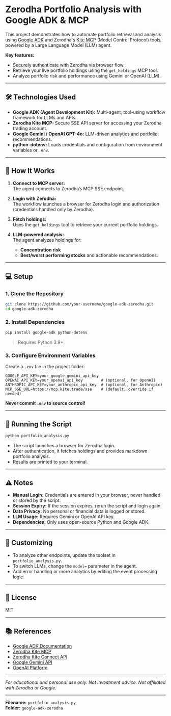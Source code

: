 # Zerodha Portfolio Analysis with Google ADK & MCP

This project demonstrates how to automate portfolio retrieval and analysis using [Google ADK](https://google.github.io/adk-docs/) and Zerodha's [Kite MCP](https://github.com/zerodha/kite-mcp-server) (Model Control Protocol) tools, powered by a Large Language Model (LLM) agent.

**Key features:**
- Securely authenticate with Zerodha via browser flow.
- Retrieve your live portfolio holdings using the `get_holdings` MCP tool.
- Analyze portfolio risk and performance using Gemini or OpenAI (LLM).

---

## 🛠 Technologies Used

- **Google ADK (Agent Development Kit):** Multi-agent, tool-using workflow framework for LLMs and APIs.
- **Zerodha Kite MCP:** Secure SSE API server for accessing your Zerodha trading account.
- **Google Gemini / OpenAI GPT-4o:** LLM-driven analytics and portfolio recommendations.
- **python-dotenv:** Loads credentials and configuration from environment variables or `.env`.

---

## 🚦 How It Works

1. **Connect to MCP server:**  
   The agent connects to Zerodha’s MCP SSE endpoint.

2. **Login with Zerodha:**  
   The workflow launches a browser for Zerodha login and authorization (credentials handled only by Zerodha).

3. **Fetch holdings:**  
   Uses the `get_holdings` tool to retrieve your current portfolio holdings.

4. **LLM-powered analysis:**  
   The agent analyzes holdings for:
   - **Concentration risk**
   - **Best/worst performing stocks** and actionable recommendations.

---

## 💻 Setup

### 1. Clone the Repository

```bash
git clone https://github.com/your-username/google-adk-zerodha.git
cd google-adk-zerodha
```

### 2. Install Dependencies

```bash
pip install google-adk python-dotenv
```

> Requires Python 3.9+.

### 3. Configure Environment Variables

Create a `.env` file in the project folder:

```
GOOGLE_API_KEY=your_google_gemini_api_key
OPENAI_API_KEY=your_openai_api_key        # (optional, for OpenAI)
ANTHROPIC_API_KEY=your_anthropic_api_key  # (optional, for Anthropic)
MCP_SSE_URL=https://mcp.kite.trade/sse    # (default, override if needed)
```

**Never commit `.env` to source control!**

---

## 🚀 Running the Script

```bash
python portfolio_analysis.py
```

- The script launches a browser for Zerodha login.
- After authentication, it fetches holdings and provides markdown portfolio analysis.
- Results are printed to your terminal.

---

## ⚠️ Notes

- **Manual Login:** Credentials are entered in your browser, never handled or stored by the script.
- **Session Expiry:** If the session expires, rerun the script and login again.
- **Data Privacy:** No personal or financial data is logged or stored.
- **LLM Usage:** Requires Gemini or OpenAI API key.
- **Dependencies:** Only uses open-source Python and Google ADK.

---

## 📝 Customizing

- To analyze other endpoints, update the toolset in `portfolio_analysis.py`.
- To switch LLMs, change the `model=` parameter in the agent.
- Add error handling or more analytics by editing the event processing logic.

---

## 📄 License

MIT

---

## 📚 References

- [Google ADK Documentation](https://google.github.io/adk-docs/)
- [Zerodha Kite MCP](https://github.com/zerodha/kite-mcp-server)
- [Zerodha Kite Connect API](https://kite.trade/docs/connect/v3/)
- [Google Gemini API](https://ai.google.dev/)
- [OpenAI Platform](https://platform.openai.com/)

---

*For educational and personal use only. Not investment advice. Not affiliated with Zerodha or Google.*

---

**Filename:** `portfolio_analysis.py`  
**Folder:** `google-adk-zerodha`
